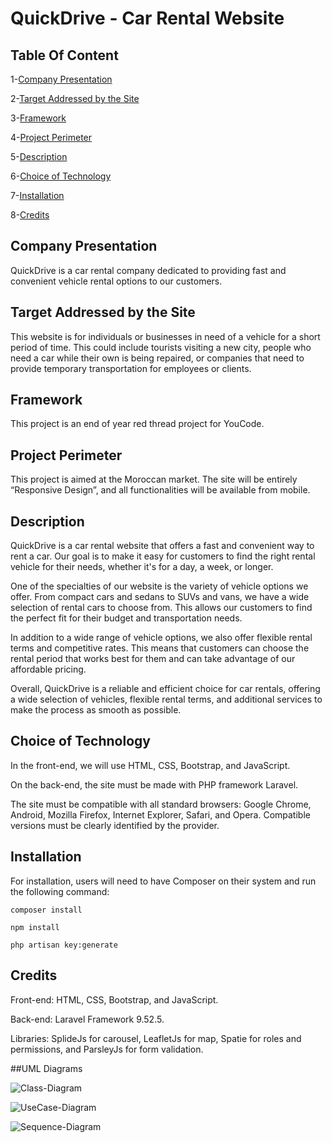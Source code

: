 # QuickDrive - Car Rental Website

## Table Of Content

1-[Company Presentation](#Company-Presentation)

2-[Target Addressed by the Site](#Target-Addressed-by-the-Site)

3-[Framework](#Framework)

4-[Project Perimeter](#Project-Perimeter)

5-[Description](#Description)

6-[Choice of Technology](#Choice-of-Technology)

7-[Installation](#Installation)

8-[Credits](#Credits)

## Company Presentation
QuickDrive is a car rental company dedicated to providing fast and convenient vehicle rental options to our customers.

## Target Addressed by the Site
This website is for individuals or businesses in need of a vehicle for a short period of time. This could include tourists visiting a new city, people who need a car while their own is being repaired, or companies that need to provide temporary transportation for employees or clients.

## Framework
This project is an end of year red thread project for YouCode.

## Project Perimeter
This project is aimed at the Moroccan market. The site will be entirely “Responsive Design”, and all functionalities will be available from mobile.

## Description
QuickDrive is a car rental website that offers a fast and convenient way to rent a car. Our goal is to make it easy for customers to find the right rental vehicle for their needs, whether it's for a day, a week, or longer.

One of the specialties of our website is the variety of vehicle options we offer. From compact cars and sedans to SUVs and vans, we have a wide selection of rental cars to choose from. This allows our customers to find the perfect fit for their budget and transportation needs.

In addition to a wide range of vehicle options, we also offer flexible rental terms and competitive rates. This means that customers can choose the rental period that works best for them and can take advantage of our affordable pricing.

Overall, QuickDrive is a reliable and efficient choice for car rentals, offering a wide selection of vehicles, flexible rental terms, and additional services to make the process as smooth as possible.

## Choice of Technology
In the front-end, we will use HTML, CSS, Bootstrap, and JavaScript.

On the back-end, the site must be made with PHP framework Laravel.

The site must be compatible with all standard browsers: Google Chrome, Android, Mozilla Firefox, Internet Explorer, Safari, and Opera. Compatible versions must be clearly identified by the provider.

## Installation
For installation, users will need to have Composer on their system and run the following command:

`composer install`

`npm install`

`php artisan key:generate`

## Credits
Front-end: HTML, CSS, Bootstrap, and JavaScript.

Back-end: Laravel Framework 9.52.5.

Libraries: SplideJs for carousel, LeafletJs for map, Spatie for roles and permissions, and ParsleyJs for form validation.

##UML Diagrams 

![Class-Diagram](https://imgur.com/a/4ms5mkS)

![UseCase-Diagram](https://imgur.com/a/JqDw7rW)

![Sequence-Diagram](image_url)


